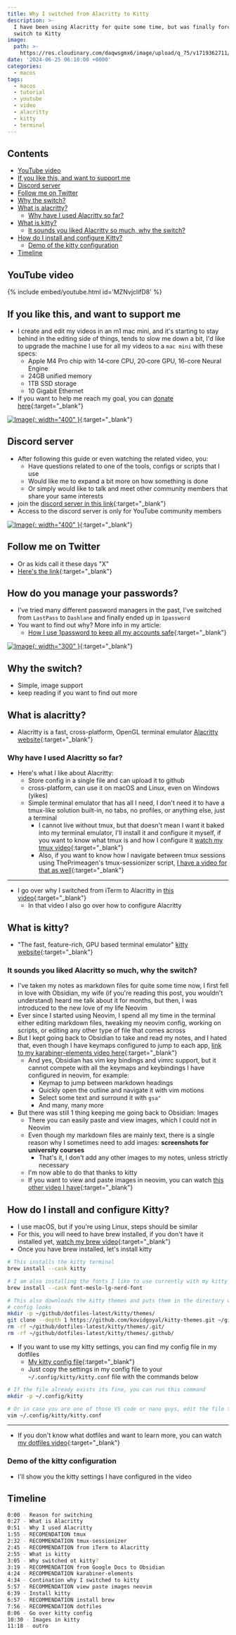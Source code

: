 ```yaml
---
title: Why I switched from Alacritty to Kitty
description: >-
  I have been using Alacritty for quite some time, but was finally forced to
  switch to Kitty
image:
  path: >-
    https://res.cloudinary.com/daqwsgmx6/image/upload/q_75/v1719362711/youtube/macos/alacritty-to-kitty.avif
date: '2024-06-25 06:10:00 +0000'
categories:
  - macos
tags:
  - macos
  - tutorial
  - youtube
  - video
  - alacritty
  - kitty
  - terminal
---
```

## Contents

<!-- toc -->

- [YouTube video](#youtube-video)
- [If you like this, and want to support me](#if-you-like-this-and-want-to-support-me)
- [Discord server](#discord-server)
- [Follow me on Twitter](#follow-me-on-twitter)
- [Why the switch?](#why-the-switch)
- [What is alacritty?](#what-is-alacritty)
  * [Why have I used Alacritty so far?](#why-have-i-used-alacritty-so-far)
- [What is kitty?](#what-is-kitty)
  * [It sounds you liked Alacritty so much, why the switch?](#it-sounds-you-liked-alacritty-so-much-why-the-switch)
- [How do I install and configure Kitty?](#how-do-i-install-and-configure-kitty)
  * [Demo of the kitty configuration](#demo-of-the-kitty-configuration)
- [Timeline](#timeline)

<!-- tocstop -->

## YouTube video

{% include embed/youtube.html id='MZNvjclifD8' %}

## If you like this, and want to support me

- I create and edit my videos in an m1 mac mini, and it's starting to stay behind in the editing side of things, tends to slow me down a bit, I'd like to upgrade the machine I use for all my videos to a `mac mini` with these specs:
  - Apple M4 Pro chip with 14‑core CPU, 20‑core GPU, 16-core Neural Engine
  - 24GB unified memory
  - 1TB SSD storage
  - 10 Gigabit Ethernet
- If you want to help me reach my goal, you can [donate here](https://ko-fi.com/linkarzu/goal?g=6){:target="\_blank"}

<!-- prettier-ignore -->
[![Image](../../assets/img/imgs/250103-ko-fi-donate.avif){: width="400" }](https://ko-fi.com/linkarzu/goal?g=6){:target="_blank"}

## Discord server

- After following this guide or even watching the related video, you:
  - Have questions related to one of the tools, configs or scripts that I use
  - Would like me to expand a bit more on how something is done
  - Or simply would like to talk and meet other community members that share
    your same interests
- join the
  [discord server in this link](https://www.youtube.com/channel/UCrSIvbFncPSlK6AdwE2QboA/join){:target="\_blank"}
- Access to the discord server is only for YouTube community members

<!-- prettier-ignore -->
[![Image](../../assets/img/imgs/250101-discord-server.avif){: width="400" }](https://www.youtube.com/channel/UCrSIvbFncPSlK6AdwE2QboA/join){:target="_blank"}

## Follow me on Twitter

- Or as kids call it these days "X"
- [Here's the link](https://x.com/link_arzu){:target="\_blank"}

## How do you manage your passwords?

- I've tried many different password managers in the past, I've switched from
  `LastPass` to `Dashlane` and finally ended up in `1password`
- You want to find out why? More info in my article:
  - [How I use 1password to keep all my accounts safe](https://chirpy.home.linkarzu.com/posts/1password/1password/){:target="\_blank"}

[![Image](../../assets/img/imgs/250124-1password-banner.avif){: width="300" }](https://www.dpbolvw.net/click-101327218-15917064){:target="\_blank"}

## Why the switch?

- Simple, image support
- keep reading if you want to find out more

## What is alacritty?

- Alacritty is a fast, cross-platform, OpenGL terminal emulator
  [Alacritty website](https://alacritty.org){:target="\_blank"}

### Why have I used Alacritty so far?

- Here's what I like about Alacritty:
  - Store config in a single file and can upload it to github
  - cross-platform, can use it on macOS and Linux, even on Windows (yikes)
  - Simple terminal emulator that has all I need, I don't need it to have a
    tmux-like solution built-in, no tabs, no profiles, or anything else, just a
    terminal
    - I cannot live without tmux, but that doesn't mean I want it baked into my
      terminal emulator, I'll install it and configure it myself, if you want to
      know what tmux is and how I configure it
      [watch my tmux video](https://youtu.be/0aD7-EBnULc){:target="\_blank"}
    - Also, if you want to know how I navigate between tmux sessions using
      ThePrimeagen's tmux-sessionizer script,
      [I have a video for that as well](https://youtu.be/MCbEPylDEWU){:target="\_blank"}

---

- I go over why I switched from iTerm to Alacritty in
  [this video](https://youtu.be/Lk3D4GtIEsU){:target="\_blank"}
  - In that video I also go over how to configure Alacritty

## What is kitty?

- "The fast, feature-rich, GPU based terminal emulator"
  [kitty website](https://sw.kovidgoyal.net/kitty/){:target="\_blank"}

### It sounds you liked Alacritty so much, why the switch?

- I've taken my notes as markdown files for quite some time now, I first fell in
  love with Obsidian, my wife (if you're reading this post, you wouldn't
  understand) heard me talk about it for months, but then, I was introduced to
  the new love of my life Neovim
- Ever since I started using Neovim, I spend all my time in the terminal either
  editing markdown files, tweaking my neovim config, working on scripts, or
  editing any other type of file that comes across
- But I kept going back to Obsidian to take and read my notes, and I hated that,
  even though I have keymaps configured to jump to each app,
  [link to my karabiner-elements video here](https://youtu.be/Cr35bp8yAzo){:target="\_blank"}
  - And yes, Obsidian has vim key bindings and vimrc support, but it cannot
    compete with all the keymaps and keybindings I have configured in neovim,
    for example:
    - Keymap to jump between markdown headings
    - Quickly open the outline and navigate it with vim motions
    - Select some text and surround it with `gsa"`
    - And many, many more
- But there was still 1 thing keeping me going back to Obsidian: Images
  - There you can easily paste and view images, which I could not in Neovim
  - Even though my markdown files are mainly text, there is a single reason why
    I sometimes need to add images: **screenshots for university courses**
    - That's it, I don't add any other images to my notes, unless strictly
      necessary
  - I'm now able to do that thanks to kitty
  - If you want to view and paste images in neovim, you can watch
    [this other video I have](https://youtu.be/0O3kqGwNzTI){:target="\_blank"}

## How do I install and configure Kitty?

- I use macOS, but if you're using Linux, steps should be similar
- For this, you will need to have brew installed, if you don't have it installed
  yet, [watch my brew video](https://youtu.be/BEB7X78ivNM){:target="\_blank"}
- Once you have brew installed, let's install kitty

```bash
# This installs the kitty terminal
brew install --cask kitty

# I am also installing the fonts I like to use currently with my kitty config
brew install --cask font-meslo-lg-nerd-font

# This also downloads the kitty themes and puts them in the directory where my
# config looks
mkdir -p ~/github/dotfiles-latest/kitty/themes/
git clone --depth 1 https://github.com/kovidgoyal/kitty-themes.git ~/github/dotfiles-latest/kitty/themes/
rm -rf ~/github/dotfiles-latest/kitty/themes/.git/
rm -rf ~/github/dotfiles-latest/kitty/themes/.github/
```

- If you want to use my kitty settings, you can find my config file in my
  dotfiles
  - [My kitty config file](https://github.com/linkarzu/dotfiles-latest/blob/940cbd0df21d0f81fa041d2dead187ce8085a8db/kitty/kitty.conf){:target="\_blank"}
  - Just copy the settings in my config file to your
    `~/.config/kitty/kitty.conf` file with the commands below

```bash
# If the file already exists its fine, you can run this command
mkdir -p ~/.config/kitty

# Or in case you are one of those VS code or nano guys, edit the file there
vim ~/.config/kitty/kitty.conf
```

---

- If you don't know what dotfiles and want to learn more, you can watch
  [my dotfiles video](https://youtu.be/XBjfzySpGdE?si=0ZnatFCkoIQOoCiv){:target="\_blank"}

### Demo of the kitty configuration

- I'll show you the kitty settings I have configured in the video

## Timeline

```bash
0:00 - Reason for switching
0:27 - What is Alacritty
0:51 - Why I used Alacritty
1:55 - RECOMENDATION tmux
2:32 - RECOMMENDATION tmux-sessionizer
2:45 - RECOMMENDATION from iTerm to Alacritty
2:55 - What is kitty
3:05 - Why switched ot kitty?
3:19 - RECOMMENDATION from Google Docs to Obsidian
4:24 - RECOMMENDATION karabiner-elements
4:34 - Contination why I switched to kitty
5:57 - RECOMMENDATION view paste images neovim
6:39 - Install kitty
6:57 - RECOMMENDATION install brew
7:56 - RECOMMENDATION dotfiles
8:06 - Go over kitty config
10:30 - Images in kitty
11:18 - outro
```

